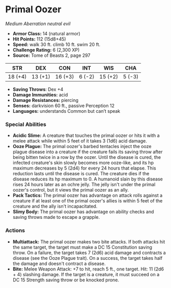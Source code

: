 # Primal Oozer

*Medium* *Aberration* *neutral evil*

- **Armor Class:** 14 (natural armor)
- **Hit Points:** 112 (15d8+45)
- **Speed:** walk 30 ft. climb 10 ft. swim 20 ft.
- **Challenge Rating:** 6 (2,300 XP)
- **Source:** Tome of Beasts 2, page 297

| STR | DEX | CON | INT | WIS | CHA |
| --- | --- | --- | --- | --- | --- |
| 18 (+4) | 13 (+1) | 16 (+3) | 6 (-2) | 15 (+2) | 5 (-3) |

- **Saving Throws**: Dex +4
- **Damage Immunities:** acid
- **Damage Resistances:** piercing
- **Senses:** darkvision 60 ft., passive Perception 12
- **Languages:** understands Common but can’t speak

### Special Abilities

- **Acidic Slime:** A creature that touches the primal oozer or hits it with a melee attack while within 5 feet of it takes 3 (1d6) acid damage.
- **Ooze Plague:** The primal oozer's barbed tentacles inject the ooze plague disease into a creature if the creature fails its saving throw after being bitten twice in a row by the oozer. Until the disease is cured, the infected creature's skin slowly becomes more ooze-like, and its hp maximum decreases by 5 (2d4) for every 24 hours that elapse. This reduction lasts until the disease is cured. The creature dies if the disease reduces its hp maximum to 0. A humanoid slain by this disease rises 24 hours later as an ochre jelly. The jelly isn't under the primal oozer's control, but it views the primal oozer as an ally.
- **Pack Tactics:** The primal oozer has advantage on attack rolls against a creature if at least one of the primal oozer's allies is within 5 feet of the creature and the ally isn't incapacitated.
- **Slimy Body:** The primal oozer has advantage on ability checks and saving throws made to escape a grapple.

### Actions

- **Multiattack:** The primal oozer makes two bite attacks. If both attacks hit the same target, the target must make a DC 15 Constitution saving throw. On a failure, the target takes 7 (2d6) acid damage and contracts a disease (see the Ooze Plague trait). On a success, the target takes half the damage and doesn't contract a disease.
- **Bite:** Melee Weapon Attack: +7 to hit, reach 5 ft., one target. Hit: 11 (2d6 + 4) slashing damage. If the target is a creature, it must succeed on a DC 15 Strength saving throw or be knocked prone.


